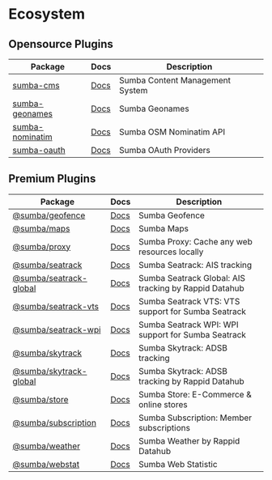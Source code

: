 # Ecosystem

## Opensource Plugins

| Package | Docs | Description |
| ------- | ---- | ----------- |
| [sumba-cms](https://github.com/ardhi/sumba-cms) | [Docs](https://ardhi.github.io/sumba-cms) | Sumba Content Management System |
| [sumba-geonames](https://github.com/ardhi/sumba-geonames) | [Docs](https://ardhi.github.io/sumba-geonames) | Sumba Geonames |
| [sumba-nominatim](https://github.com/ardhi/sumba-nominatim) | [Docs](https://ardhi.github.io/sumba-nominatim) | Sumba OSM Nominatim API |
| [sumba-oauth](https://github.com/ardhi/sumba-oauth) | [Docs](https://ardhi.github.io/sumba-oauth) | Sumba OAuth Providers |

## Premium Plugins

| Package | Docs | Description |
| ------- | ---- | ----------- |
| [@sumba/geofence](https://bajo.app/premium-plugins/sumba-geofence) | [Docs](https://ardhi.github.io/sumba-geofence) | Sumba Geofence |
| [@sumba/maps](https://bajo.app/premium-plugins/sumba-maps) | [Docs](https://ardhi.github.io/sumba-maps) | Sumba Maps |
| [@sumba/proxy](https://bajo.app/premium-plugins/sumba-proxy) | [Docs](https://ardhi.github.io/sumba-proxy) | Sumba Proxy: Cache any web resources locally |
| [@sumba/seatrack](https://bajo.app/premium-plugins/sumba-seatrack) | [Docs](https://ardhi.github.io/sumba-seatrack) | Sumba Seatrack: AIS tracking |
| [@sumba/seatrack-global](https://bajo.app/premium-plugins/sumba-seatrack-global) | [Docs](https://ardhi.github.io/sumba-seatrack-global) | Sumba Seatrack Global: AIS tracking by Rappid Datahub  |
| [@sumba/seatrack-vts](https://bajo.app/premium-plugins/sumba-seatrack-vts) | [Docs](https://ardhi.github.io/sumba-seatrack-vts) | Sumba Seatrack VTS: VTS support for Sumba Seatrack |
| [@sumba/seatrack-wpi](https://bajo.app/premium-plugins/sumba-seatrack-wpi) | [Docs](https://ardhi.github.io/sumba-seatrack-wpi) | Sumba Seatrack WPI: WPI support for Sumba Seatrack |
| [@sumba/skytrack](https://bajo.app/premium-plugins/sumba-skytrack) | [Docs](https://ardhi.github.io/sumba-skytrack) | Sumba Skytrack: ADSB tracking |
| [@sumba/skytrack-global](https://bajo.app/premium-plugins/sumba-skytrack-global) | [Docs](https://ardhi.github.io/sumba-skytrack-global) | Sumba Skytrack: ADSB tracking by Rappid Datahub |
| [@sumba/store](https://bajo.app/premium-plugins/sumba-store) | [Docs](https://ardhi.github.io/sumba-store) | Sumba Store: E-Commerce & online stores |
| [@sumba/subscription](https://bajo.app/premium-plugins/sumba-subscription) | [Docs](https://ardhi.github.io/sumba-subscription) | Sumba Subscription: Member subscriptions |
| [@sumba/weather](https://bajo.app/premium-plugins/sumba-weather) | [Docs](https://ardhi.github.io/sumba-weather) | Sumba Weather by Rappid Datahub |
| [@sumba/webstat](https://bajo.app/premium-plugins/sumba-webstat) | [Docs](https://ardhi.github.io/sumba-webstat) | Sumba Web Statistic |
